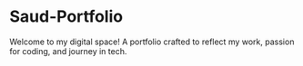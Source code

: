 # Saud-Portfolio
Welcome to my digital space! A portfolio crafted to reflect my work, passion for coding, and journey in tech.
